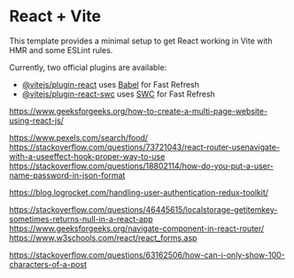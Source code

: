 # React + Vite

This template provides a minimal setup to get React working in Vite with HMR and some ESLint rules.

Currently, two official plugins are available:

- [@vitejs/plugin-react](https://github.com/vitejs/vite-plugin-react/blob/main/packages/plugin-react/README.md) uses [Babel](https://babeljs.io/) for Fast Refresh
- [@vitejs/plugin-react-swc](https://github.com/vitejs/vite-plugin-react-swc) uses [SWC](https://swc.rs/) for Fast Refresh



https://www.geeksforgeeks.org/how-to-create-a-multi-page-website-using-react-js/

https://www.pexels.com/search/food/
https://stackoverflow.com/questions/73721043/react-router-usenavigate-with-a-useeffect-hook-proper-way-to-use
https://stackoverflow.com/questions/18802114/how-do-you-put-a-user-name-password-in-json-format

https://blog.logrocket.com/handling-user-authentication-redux-toolkit/

https://stackoverflow.com/questions/46445615/localstorage-getitemkey-sometimes-returns-null-in-a-react-app
https://www.geeksforgeeks.org/navigate-component-in-react-router/ 
https://www.w3schools.com/react/react_forms.asp

https://stackoverflow.com/questions/63162506/how-can-i-only-show-100-characters-of-a-post
